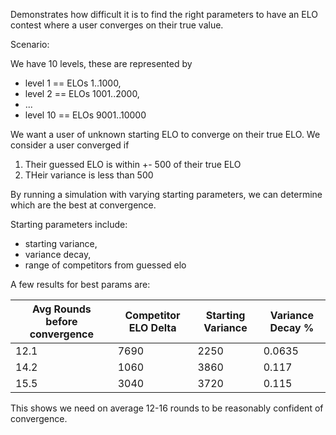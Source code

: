Demonstrates how difficult it is to find the right parameters to have an ELO contest where a user converges on their true value.

Scenario:

We have 10 levels, these are represented by 
- level 1 == ELOs 1..1000,
- level 2 == ELOs 1001..2000,
- ...
- level 10 == ELOs 9001..10000

We want a user of unknown starting ELO to converge on their true ELO. We consider a user converged if
1. Their guessed ELO is within +- 500 of their true ELO
2. THeir variance is less than 500

By running a simulation with varying starting parameters, we can determine which are the best at convergence.

Starting parameters include:
- starting variance,
- variance decay,
- range of competitors from guessed elo

A few results for best params are:

| Avg Rounds before convergence   | Competitor ELO Delta | Starting Variance | Variance Decay % |
|---------------------------------|----------------------|-------------------|------------------|
| 12.1                            | 7690                 | 2250              | 0.0635           |
| 14.2                            | 1060                 | 3860              | 0.117            |
| 15.5                            | 3040                 | 3720              | 0.115            |

This shows we need on average 12-16 rounds to be reasonably confident of convergence.

